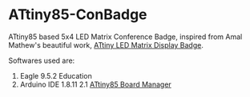 # ATtiny85-ConBadge

ATtiny85 based 5x4 LED Matrix Conference Badge, inspired from Amal Mathew's beautiful work, [ATtiny LED Matrix Display Badge](https://github.com/amalmathewtech/ATtiny_LED_Matrix_Display_Badge).

Softwares used are:

1. Eagle 9.5.2 Education
2. Arduino IDE 1.8.11
2.1 [ATtiny85 Board Manager](https://raw.githubusercontent.com/damellis/attiny/ide-1.6.x-boards-manager/package_damellis_attiny_index.json)
